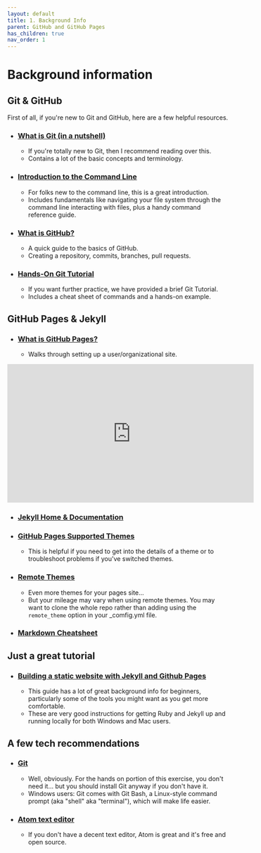 ```yaml
---
layout: default
title: 1. Background Info
parent: GitHub and GitHub Pages
has_children: true
nav_order: 1
---
```


# Background information  

## Git & GitHub  
First of all, if you're new to Git and GitHub, here are a few helpful resources.  


* ### [What is Git (in a nutshell)](https://git-scm.com/book/en/v2/Getting-Started-What-is-Git%3F)
  - If you're totally new to Git, then I recommend reading over this.
  - Contains a lot of the basic concepts and terminology.  
* ### [Introduction to the Command Line](https://programminghistorian.org/en/lessons/intro-to-bash)
  - For folks new to the command line, this is a great introduction.
  - Includes fundamentals like navigating your file system through the command line interacting with files, plus a handy command reference guide.  
* ### [What is GitHub?](https://guides.github.com/activities/hello-world/)
  - A quick guide to the basics of GitHub.
  - Creating a repository, commits, branches, pull requests.
* ### [Hands-On Git Tutorial](GIT-tutorial/GIT-tutorial.md)
  - If you want further practice, we have provided a brief Git Tutorial.
  - Includes a cheat sheet of commands and a hands-on example.

## GitHub Pages & Jekyll

* ### [What is GitHub Pages?](https://pages.github.com/)
  - Walks through setting up a user/organizational site.  

<iframe width="560" height="315" src="https://www.youtube.com/embed/2MsN8gpT6jY" title="YouTube video player" frameborder="0" allow="accelerometer; autoplay; clipboard-write; encrypted-media; gyroscope; picture-in-picture" allowfullscreen></iframe>  

* ### [Jekyll Home & Documentation](https://jekyllrb.com/)  

* ### [GitHub Pages Supported Themes](https://pages.github.com/themes/)
  - This is helpful if you need to get into the details of a theme or to troubleshoot problems if you've switched themes.

* ### [Remote Themes](https://github.com/topics/jekyll-theme)
  - Even more themes for your pages site...
  - But your mileage may vary when using remote themes. You may want to clone the whole repo rather than adding using the `remote_theme` option in your _comfig.yml file.

* ### [Markdown Cheatsheet](https://www.markdownguide.org/cheat-sheet/)

## Just a great tutorial

* ### [Building a static website with Jekyll and Github Pages](https://programminghistorian.org/en/lessons/building-static-sites-with-jekyll-github-pages)
  - This guide has a lot of great background info for beginners, particularly some of the tools you might want as you get more comfortable.
  - These are very good instructions for getting Ruby and Jekyll up and running locally for both Windows and Mac users.

## A few tech recommendations

* ### [Git](https://git-scm.com/)
  - Well, obviously. For the hands on portion of this exercise, you don't need it... but you should install Git anyway if you don't have it.
  - Windows users: Git comes with Git Bash, a Linux-style command prompt (aka "shell" aka "terminal"), which will make life easier.

* ### [Atom text editor](https://atom.io/)
  - If you don't have a decent text editor, Atom is great and it's free and open source.
